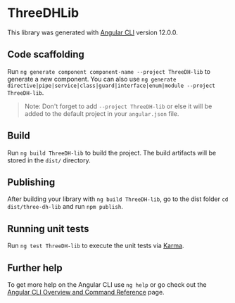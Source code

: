# ThreeDHLib

This library was generated with [Angular CLI](https://github.com/angular/angular-cli) version 12.0.0.

## Code scaffolding

Run `ng generate component component-name --project ThreeDH-lib` to generate a new component. You can also use `ng generate directive|pipe|service|class|guard|interface|enum|module --project ThreeDH-lib`.
> Note: Don't forget to add `--project ThreeDH-lib` or else it will be added to the default project in your `angular.json` file. 

## Build

Run `ng build ThreeDH-lib` to build the project. The build artifacts will be stored in the `dist/` directory.

## Publishing

After building your library with `ng build ThreeDH-lib`, go to the dist folder `cd dist/three-dh-lib` and run `npm publish`.

## Running unit tests

Run `ng test ThreeDH-lib` to execute the unit tests via [Karma](https://karma-runner.github.io).

## Further help

To get more help on the Angular CLI use `ng help` or go check out the [Angular CLI Overview and Command Reference](https://angular.io/cli) page.
